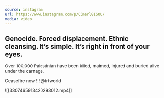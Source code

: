 ```yaml
---
source: instagram
url: https://www.instagram.com/p/C3merl8ISOU/
media: video
---
```


## Genocide. Forced displacement. Ethnic cleansing. It’s simple. It’s right in front of your eyes. 

Over 100,000 Palestinian have been killed, maimed, injured and buried alive under the carnage. 

Ceasefire now !!!
@trtworld

![[3307465913420293012.mp4]]

